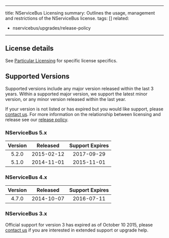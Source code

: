  ---
title: NServiceBus Licensing 
summary: Outlines the usage, management and restrictions of the NServiceBus license. 
tags: []
related:
 - nservicebus/upgrades/release-policy
---

## License details

See [Particular Licensing](http://particular.net/licensing) for specific license specifics. 


## Supported Versions

Supported versions include any major version released within the last 3 years. Within a supported major version, we support the latest minor version, or any minor version released within the last year.

If your version is not listed or has expired but you would like support, please [contact us](http://particular.net/contactus). For more information on the relationship between licensing and release see our [release policy](/nservicebus/upgrades/release-policy.md).


### NServiceBus 5.x

|  Version  | Released        | Support Expires |
|:---------:|-----------------|:---------------:|
|   5.2.0   | 2015-02-12      |   2017-09-29    |
|   5.1.0   | 2014-11-01      |   2015-11-01    |


### NServiceBus 4.x

|  Version  | Released        | Support Expires |
|:---------:|-----------------|:---------------:|
|   4.7.0   | 2014-10-07      |   2016-07-11    |


### NServiceBus 3.x

Official support for version 3 has expired as of October 10 2015, please [contact us](http://particular.net/contactus) if you are interested in extended support or upgrade help.